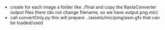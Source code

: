 - create for each image a folder like ./final and copy the RastaConverter output files there
  (do not change filename, so we have output.png.mic)
- call convertOnly.py
  this will prepare ../assets/<ID>mic/pmg/asm.gfx that can be loaded/used
#
